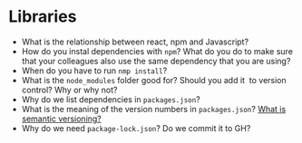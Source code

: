 
# Libraries

- What is the relationship between react, npm and Javascript?
- How do you instal dependencies with `npm`? What do you do to make sure that your colleagues also use the same dependency that you are using?
- When do you have to run `nmp install`?
- What is the `node_modules` folder good for? Should you add it  to version control? Why or why not? 
- Why do we list dependencies in `packages.json`?
- What is the meaning of the version numbers in `packages.json`? [What is semantic versioning?](https://docs.npmjs.com/about-semantic-versioning)
- Why do we need `package-lock.json`? Do we commit it to GH?
